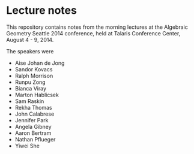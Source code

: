 Lecture notes
========

This repository contains notes from the morning lectures at the Algebraic Geometry Seattle 2014 conference, held at Talaris Conference Center, August 4 - 9, 2014.

The speakers were

- Aise Johan de Jong
- Sandor Kovacs
- Ralph Morrison
- Runpu Zong
- Bianca Viray
- Marton Hablicsek
- Sam Raskin
- Rekha Thomas
- John Calabrese
- Jennifer Park
- Angela Gibney
- Aaron Bertram
- Nathan Pflueger
- Yiwei She
